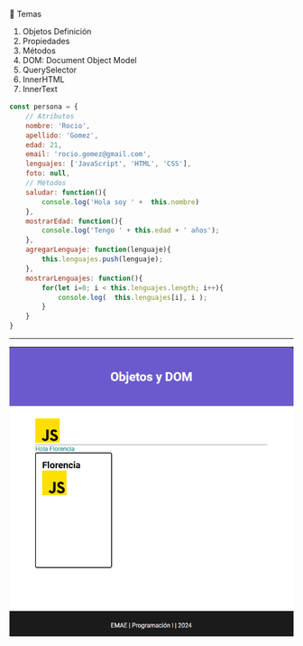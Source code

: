 🎯 Temas

1. Objetos Definición
2. Propiedades
3. Métodos
4. DOM: Document Object Model
5. QuerySelector
6. InnerHTML
7. InnerText

``` js
const persona = {
    // Atributos
    nombre: 'Rocio',
    apellido: 'Gomez',
    edad: 21,
    email: 'rocio.gomez@gmail.com',
    lenguajes: ['JavaScript', 'HTML', 'CSS'],
    foto: null,
    // Métodos
    saludar: function(){
        console.log('Hola soy ' +  this.nombre)
    },
    mostrarEdad: function(){
        console.log('Tengo ' + this.edad + ' años');
    },
    agregarLenguaje: function(lenguaje){
        this.lenguajes.push(lenguaje);
    },
    mostrarLenguajes: function(){
        for(let i=0; i < this.lenguajes.length; i++){
            console.log(  this.lenguajes[i], i );
        }
    }
}
```
---


![Do While](Captura.PNG)